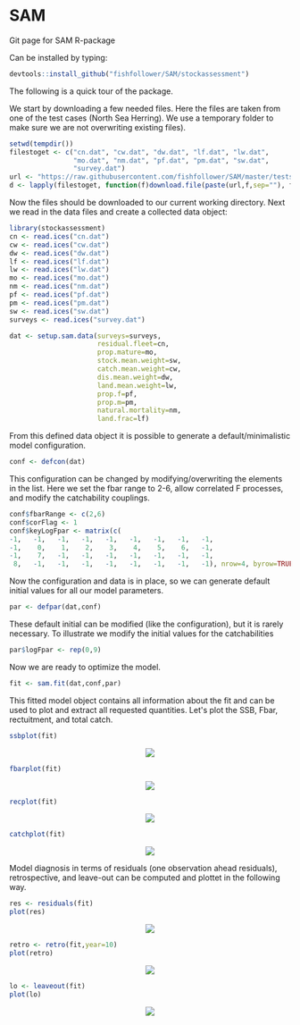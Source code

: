 # SAM
Git page for SAM R-package

Can be installed by typing: 

```R
devtools::install_github("fishfollower/SAM/stockassessment")
```

The following is a quick tour of the package. 

We start by downloading a few needed files. Here the files are taken from one of the test cases (North Sea Herring). We use a temporary folder to make sure we are not overwriting existing files). 

```R
setwd(tempdir())
filestoget <- c("cn.dat", "cw.dat", "dw.dat", "lf.dat", "lw.dat", 
                "mo.dat", "nm.dat", "pf.dat", "pm.dat", "sw.dat", 
                "survey.dat")
url <- "https://raw.githubusercontent.com/fishfollower/SAM/master/tests/nsher/"
d <- lapply(filestoget, function(f)download.file(paste(url,f,sep=""), f))
```
Now the files should be downloaded to our current working directory. Next we read in the data files and create a collected data object: 

```R
library(stockassessment)
cn <- read.ices("cn.dat")
cw <- read.ices("cw.dat")
dw <- read.ices("dw.dat")
lf <- read.ices("lf.dat")
lw <- read.ices("lw.dat")
mo <- read.ices("mo.dat")
nm <- read.ices("nm.dat")
pf <- read.ices("pf.dat")
pm <- read.ices("pm.dat")
sw <- read.ices("sw.dat")
surveys <- read.ices("survey.dat")

dat <- setup.sam.data(surveys=surveys,
                      residual.fleet=cn, 
                      prop.mature=mo, 
                      stock.mean.weight=sw, 
                      catch.mean.weight=cw, 
                      dis.mean.weight=dw, 
                      land.mean.weight=lw,
                      prop.f=pf, 
                      prop.m=pm, 
                      natural.mortality=nm, 
                      land.frac=lf)
```

From this defined data object it is possible to generate a default/minimalistic model configuration.

```R
conf <- defcon(dat)
```

This configuration can be changed by modifying/overwriting the elements in the list. Here we set the fbar range to 2-6, allow correlated F processes, and modify the catchability couplings. 

```R
conf$fbarRange <- c(2,6)
conf$corFlag <- 1
conf$keyLogFpar <- matrix(c(
-1,   -1,   -1,   -1,   -1,   -1,   -1,   -1,   -1,
-1,    0,    1,    2,    3,    4,    5,    6,   -1,
-1,    7,   -1,   -1,   -1,   -1,   -1,   -1,   -1,
 8,   -1,   -1,   -1,   -1,   -1,   -1,   -1,   -1), nrow=4, byrow=TRUE)
``` 

Now the configuration and data is in place, so we can generate default initial values for all our model parameters. 

```R
par <- defpar(dat,conf)
```

These default initial can be modified (like the configuration), but it is rarely necessary. To illustrate we modify the initial values for the catchabilities

```R
par$logFpar <- rep(0,9)
```

Now we are ready to optimize the model.

```R
fit <- sam.fit(dat,conf,par) 
```

This fitted model object contains all information about the fit and can be used to plot and extract all requested quantities. Let's plot the SSB, Fbar, rectuitment, and total catch.  

```R
ssbplot(fit)
```
<p align="center">
  <img src="figs/ssb.png?raw=true">
</p>

```R
fbarplot(fit)
```
<p align="center">
  <img src="figs/fbar.png?raw=true">
</p>

```R
recplot(fit)
```
<p align="center">
  <img src="figs/rec.png?raw=true">
</p>

```R
catchplot(fit)
```
<p align="center">
  <img src="figs/catch.png?raw=true">
</p>

Model diagnosis in terms of residuals (one observation ahead residuals), retrospective, and leave-out can be computed and plottet in the following way.   

```R
res <- residuals(fit)
plot(res)
```
<p align="center">
  <img src="figs/res.png?raw=true">
</p>

```R
retro <- retro(fit,year=10)
plot(retro)
```
<p align="center">
  <img src="figs/retro.png?raw=true">
</p>

```R
lo <- leaveout(fit)
plot(lo)
```
<p align="center">
  <img src="figs/lo.png?raw=true">
</p>
